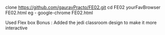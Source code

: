 clone https://github.com/gauravPracto/FE02.git
cd FE02
yourFavBrowser FE02.html
eg - google-chrome FE02.html

Used Flex box
Bonus : Added the jedi classroom design to make it more interactive
